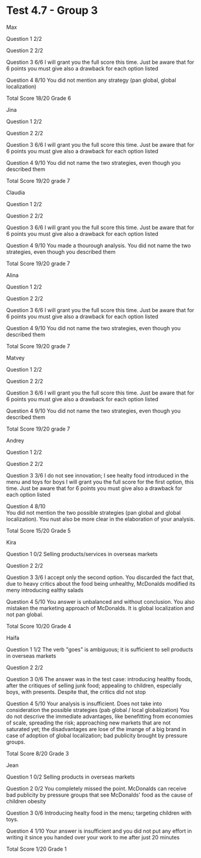 # Test 4.7 - Group 3
Max

Question 1	2/2

Question 2	2/2

Question 3	6/6
		I will grant you the full score this time. Just be aware that for 6 points you must give also
		a drawback for each option listed

Question 4	8/10
		You did not mention any strategy (pan global, global localization)

Total Score 18/20 Grade 6

Jina

Question 1	2/2

Question 2	2/2

Question 3	6/6
		I will grant you the full score this time. Just be aware that for 6 points you must give also
		a drawback for each option listed

Question 4	9/10
		You did not name the two strategies, even though you described them

Total Score 19/20 grade 7

Claudia

Question 1	2/2

Question 2	2/2

Question 3	6/6
		I will grant you the full score this time. Just be aware that for 6 points you must give also
		a drawback for each option listed

Question 4	9/10
		You made a thourough analysis.
		You did not name the two strategies, even though you described them

Total Score 19/20 grade 7

Alina

Question 1	2/2

Question 2	2/2

Question 3	6/6
		I will grant you the full score this time. Just be aware that for 6 points you must give also
		a drawback for each option listed

Question 4	9/10
		You did not name the two strategies, even though you described them

Total Score 19/20 grade 7

Matvey

Question 1	2/2

Question 2	2/2

Question 3	6/6
		I will grant you the full score this time. Just be aware that for 6 points you must give also
		a drawback for each option listed

Question 4	9/10
		You did not name the two strategies, even though you described them

Total Score 19/20 grade 7

Andrey

Question 1	2/2

Question 2	2/2

Question 3	3/6
		I do not see innovation; I see healty food introduced in the menu and toys for boys
		I will grant you the full score for the first option, this time. Just be aware that for 6 points you must give also
		a drawback for each option listed

Question 4	8/10	
		You did not mention the two possible strategies (pan global and global localization).
		You nust also be more clear in the elaboration of your analysis.

Total Score 15/20 Grade 5

Kira

Question 1	0/2
		Selling products/services in overseas markets

Question 2	2/2

Question 3	3/6
		I accept only the second option. You discarded the fact that, due to heavy critics about the food being unhealthy,
		McDonalds modified its meny introducing ealthy salads

Question 4	5/10
		You answer is unbalanced and without conclusion. You also mistaken the marketing approach of McDonalds.
		It is global localization and not pan global.

Total Score 10/20 Grade 4

Haifa

Question 1	1/2
		The verb "goes" is ambiguous; it is sufficient to sell products in overseas markets

Question 2	2/2

Question 3	0/6
		The answer was in the test case: introducing healthy foods, after the critiques of selling junk food; appealing
		to children, especially boys, with presents.
		Despite that, the critics did not stop

Question 4	5/10
		Your analysis is insufficient. Does not take into consideration the possible strategies (pab global / local globalization)
		You do not descrive the immediate advantages, like benefitting from economies of scale, spreading the risk; approaching
		new markets that are not saturated yet; the disadvantages are lose of the imange of a big brand in case of adoption
		of global localization; bad publicity brought by pressure groups.

Total Score 8/20 Grade 3

Jean

Question 1	0/2
		Selling products in overseas markets

Question 2	0/2
		You completely missed the point. McDonalds can receive bad publicity by pressure groups that see McDonalds' food as the
		cause of children obesity

Question 3	0/6
		Introducing healty food in the menu; targeting children with toys.

Question 4	1/10
		Your answer is insufficient and you did not put any effort in writing it since you handed over your work to me after just
		20 minutes

Total Score 1/20 Grade 1
